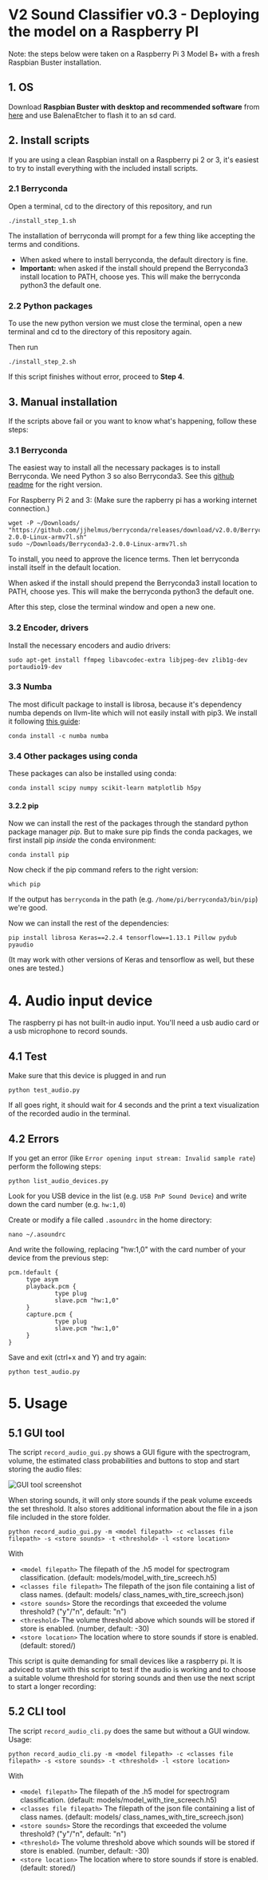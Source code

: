 # V2 Sound Classifier v0.3 - Deploying the model on a Raspberry PI
Note: the steps below were taken on a Raspberry Pi 3 Model B+ with a fresh Raspbian Buster installation.

## 1. OS
Download **Raspbian Buster with desktop and recommended software** from [here](https://www.raspberrypi.org/downloads/raspbian/) and use BalenaEtcher to flash it to an sd card.

## 2. Install scripts
If you are using a clean Raspbian install on a Raspberry pi 2 or 3, it's easiest to try to install everything with the included install scripts.

### 2.1 Berryconda
Open a terminal, cd to the directory of this repository, and run 
```
./install_step_1.sh
```
The installation of berryconda will prompt for a few thing like accepting the terms and conditions.
 * When asked where to install berryconda, the default directory is fine.
 * **Important:** when asked if the install should prepend the Berryconda3 install location to PATH, choose yes. This will make the berryconda python3 the default one.

### 2.2 Python packages
To use the new python version we must close the terminal, open a new terminal and cd to the directory of this repository again.

Then run
```
./install_step_2.sh
```
If this script finishes without error, proceed to **Step 4**. 

## 3. Manual installation
If the scripts above fail or you want to know what's happening, follow these steps:

### 3.1 Berryconda
The easiest way to install all the necessary packages is to install Berryconda. 
We need Python 3 so also Berryconda3. See this [github readme](https://github.com/jjhelmus/berryconda#quick-start) for the right version.

For Raspberry Pi 2 and 3:
(Make sure the rapberry pi has a working internet connection.)
```shell
wget -P ~/Downloads/ "https://github.com/jjhelmus/berryconda/releases/download/v2.0.0/Berryconda3-2.0.0-Linux-armv7l.sh"
sudo ~/Downloads/Berryconda3-2.0.0-Linux-armv7l.sh
```

To install, you need to approve the licence terms. Then let berryconda install itself in the default location.

When asked if the install should prepend the Berryconda3 install location to PATH, choose yes. This will make the berryconda python3 the default one.

After this step, close the terminal window and open a new one.

### 3.2 Encoder, drivers
Install the necessary encoders and audio drivers:
```shell
sudo apt-get install ffmpeg libavcodec-extra libjpeg-dev zlib1g-dev portaudio19-dev
```

### 3.3 Numba
The most dificult package to install is librosa, because it's dependency numba depends on llvm-lite which will not easily install with pip3. We install it following [this guide](https://numba.pydata.org/numba-doc/dev/user/installing.html#installing-on-linux-armv7-platforms):

```shell
conda install -c numba numba
```

### 3.4 Other packages using conda
These packages can also be installed using conda:
```shell
conda install scipy numpy scikit-learn matplotlib h5py
```

#### 3.2.2 pip
Now we can install the rest of the packages through the standard python package manager *pip*. But to make sure pip finds the conda packages, we first install pip *inside* the conda environment:

```shell
conda install pip
```

Now check if the pip command refers to the right version:

```shell
which pip
```
If the output has `berryconda` in the path (e.g. `/home/pi/berryconda3/bin/pip`) we're good.

Now we can install the rest of the dependencies:
```shell
pip install librosa Keras==2.2.4 tensorflow==1.13.1 Pillow pydub pyaudio
```
(It may work with other versions of Keras and tensorflow as well, but these ones are tested.)

# 4. Audio input device
The raspberry pi has not built-in audio input. You'll need a usb audio card or a usb microphone to record sounds.

## 4.1 Test
Make sure that this device is plugged in and run
```
python test_audio.py
```
If all goes right, it should wait for 4 seconds and the print a text visualization of the recorded audio in the terminal.

## 4.2 Errors
If you get an error (like `Error opening input stream: Invalid sample rate`) perform the following steps:

```
python list_audio_devices.py
```

Look for you USB device in the list (e.g. `USB PnP Sound Device`) and write down the card number (e.g. `hw:1,0`)

Create or modify a file called `.asoundrc` in the home directory:

```
nano ~/.asoundrc
```

And write the following, replacing "hw:1,0" with the card number of your device from the previous step:

```
pcm.!default {
     type asym
     playback.pcm {
             type plug
             slave.pcm "hw:1,0"
     }
     capture.pcm {
             type plug
             slave.pcm "hw:1,0"
     } 
}
```

Save and exit (ctrl+x and Y) and try again:
```
python test_audio.py
```

# 5. Usage

## 5.1 GUI tool
The script `record_audio_gui.py` shows a GUI figure with the spectrogram, volume, the estimated class probabilities and buttons to stop and start storing the audio files:

![GUI tool screenshot](images/gui_screenshot.jpg)

When storing sounds, it will only store sounds if the peak volume exceeds the set threshold. It also stores additional information about the file in a json file included in the store folder.

```
python record_audio_gui.py -m <model filepath> -c <classes file filepath> -s <store sounds> -t <threshold> -l <store location>
```
With
 * `<model filepath>` The filepath of the .h5 model for spectrogram classification. (default: models/model_with_tire_screech.h5)
 * `<classes file filepath>` The filepath of the json file containing a list of class names. (default: models/ class_names_with_tire_screech.json)
 * `<store sounds>` Store the recordings that exceeded the volume threshold? ("y"/"n", default: "n")
 * `<threshold>` The volume threshold above which sounds will be stored if store is enabled. (number, default: -30)
 * `<store location>` The location where to store sounds if store is enabled. (default: stored/)

This script is quite demanding for small devices like a raspberry pi. It is adviced to start with this script to test if the audio is working and to choose a suitable volume threshold for storing sounds and then use the next script to start a longer recording:

## 5.2 CLI tool
The script `record_audio_cli.py` does the same but without a GUI window. Usage:

```
python record_audio_cli.py -m <model filepath> -c <classes file filepath> -s <store sounds> -t <threshold> -l <store location>
```
With
 * `<model filepath>` The filepath of the .h5 model for spectrogram classification. (default: models/model_with_tire_screech.h5)
 * `<classes file filepath>` The filepath of the json file containing a list of class names. (default: models/ class_names_with_tire_screech.json)
 * `<store sounds>` Store the recordings that exceeded the volume threshold? ("y"/"n", default: "n")
 * `<threshold>` The volume threshold above which sounds will be stored if store is enabled. (number, default: -30)
 * `<store location>` The location where to store sounds if store is enabled. (default: stored/)

